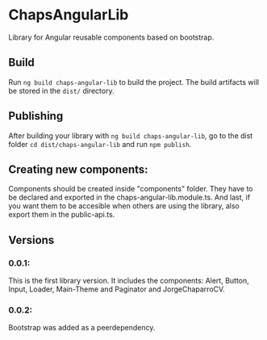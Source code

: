 # ChapsAngularLib

Library for Angular reusable components based on bootstrap.

## Build

Run `ng build chaps-angular-lib` to build the project. The build artifacts will be stored in the `dist/` directory.

## Publishing

After building your library with `ng build chaps-angular-lib`, go to the dist folder `cd dist/chaps-angular-lib` and run `npm publish`.

## Creating new components: 
Components should be created inside "components" folder. They have to be declared and exported in the chaps-angular-lib.module.ts. And last, if you want them to be accesible when others are using the library, also export them in the public-api.ts. 

## Versions

### 0.0.1:
This is the first library version. It includes the components: Alert, Button, Input, Loader, Main-Theme and Paginator and JorgeChaparroCV. 

### 0.0.2:
Bootstrap was added as a peerdependency. 